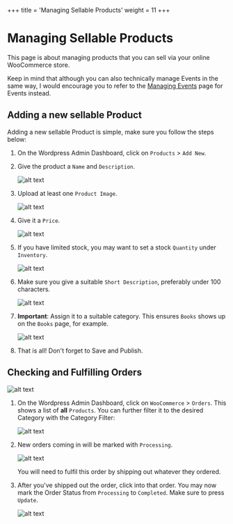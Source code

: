+++
title = 'Managing Sellable Products'
weight = 11
+++

# Managing Sellable Products

This page is about managing products that you can sell via your online WooCommerce store.

Keep in mind that although you can also technically manage Events in the same way, I would encourage you to refer to the [Managing Events](/docs/events) page for Events instead.

## Adding a new sellable Product

Adding a new sellable Product is simple, make sure you follow the steps below:

1. On the Wordpress Admin Dashboard, click on `Products` > `Add New`.

2. Give the product a `Name` and `Description`.

   ![alt text](/productnamedesc.png)

3. Upload at least one `Product Image`.

   ![alt text](/productimage.png)

4. Give it a `Price`.

   ![alt text](/productprice.png)

5. If you have limited stock, you may want to set a stock `Quantity` under `Inventory`.

   ![alt text](/stocklimit.png)

6. Make sure you give a suitable `Short Description`, preferably under 100 characters.

   ![alt text](/shortdesc.png)

7. **Important**: Assign it to a suitable category. This ensures `Books` shows up on the `Books` page, for example.

   ![alt text](/productcats.png)

8. That is all! Don't forget to Save and Publish.

## Checking and Fulfilling Orders

![alt text](/orderslist.png)

1. On the Wordpress Admin Dashboard, click on `WooCommerce` > `Orders`. This shows a list of **all** `Products`. You can further filter it to the desired Category with the Category Filter:

   ![alt text](/productcatfilter.png)

2. New orders coming in will be marked with `Processing`.

   ![alt text](/processing.png)

   You will need to fulfil this order by shipping out whatever they ordered.

3. After you've shipped out the order, click into that order. You may now mark the Order Status from `Processing` to `Completed`. Make sure to press `Update`.

   ![alt text](/orderstatus.png)
